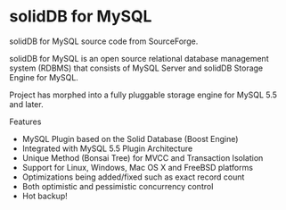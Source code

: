 # solidDB for MySQL

solidDB for MySQL source code from SourceForge.

solidDB for MySQL is an open source relational database management system (RDBMS) that consists of MySQL Server and solidDB Storage Engine for MySQL.

Project has morphed into a fully pluggable storage engine for MySQL 5.5 and later.

Features

- MySQL Plugin based on the Solid Database (Boost Engine)
- Integrated with MySQL 5.5 Plugin Architecture
- Unique Method (Bonsai Tree) for MVCC and Transaction Isolation
- Support for Linux, Windows, Mac OS X and FreeBSD platforms
- Optimizations being added/fixed such as exact record count
- Both optimistic and pessimistic concurrency control
- Hot backup!